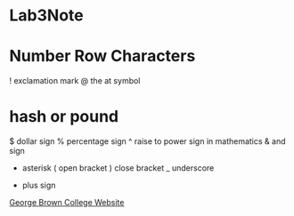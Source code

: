 # Lab3Note
# Number Row Characters

! exclamation mark
@ the at symbol
# hash or pound
$ dollar sign
% percentage sign
^ raise to power sign in mathematics
& and sign
* asterisk
( open bracket 
) close bracket
_ underscore
+ plus sign

[George Brown College Website](www.georgebrown.ca)
